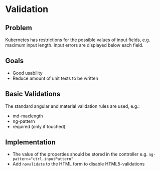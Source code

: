 # Validation

## Problem
Kubernetes has restrictions for the possible values of input fields, e.g. maximum input length.
Input errors are displayed below each field.

## Goals
* Good usability
* Reduce amount of unit tests to be written

## Basic Validations
The standard angular and material validation rules are used, e.g.:
* md-maxlength
* ng-pattern
* required (only if touched)

## Implementation
* The value of the properties should be stored in the controller e.g. `ng-pattern="ctrl.inputPattern"`
* Add `novalidate` to the HTML form to disable HTML5-validations
